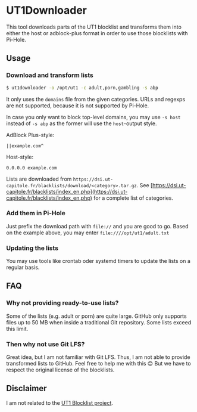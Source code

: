 # UT1Downloader

This tool downloads parts of the UT1 blocklist and transforms them into either the
host or adblock-plus format in order to use those blocklists with Pi-Hole.

## Usage

### Download and transform lists
```bash
$ ut1downloader -o /opt/ut1 -c adult,porn,gambling -s abp
```

It only uses the `domains` file from the given categories. URLs and regexps are not supported,
because it is not supported by Pi-Hole.

In case you only want to block top-level domains, you may use `-s host` instead of `-s abp` as the
former will use the `host`-output style.

AdBlock Plus-style:

```
||example.com^
```

Host-style:

```
0.0.0.0 example.com
```

Lists are downloaded from `https://dsi.ut-capitole.fr/blacklists/download/<category>.tar.gz`. See
[https://dsi.ut-capitole.fr/blacklists/index_en.php](https://dsi.ut-capitole.fr/blacklists/index_en.php) for
 a complete list of categories.

### Add them in Pi-Hole

Just prefix the download path with `file://` and you are good to go. Based on the example above,
you may enter `file:////opt/ut1/adult.txt`

### Updating the lists

You may use tools like crontab oder systemd timers to update the lists on a regular basis. 

## FAQ

### Why not providing ready-to-use lists?

Some of the lists (e.g. adult or porn) are quite large. GitHub only supports files up to 50 MB
when inside a traditional Git repository. Some lists exceed this limit.

### Then why not use Git LFS?

Great idea, but I am not familiar with Git LFS. Thus, I am not able to provide transformed lists
to GitHub. Feel free to help me with this 😊 But we have to respect the original license of the
blocklists.

## Disclaimer

I am not related to the [UT1 Blocklist project](https://dsi.ut-capitole.fr/blacklists/index_en.php).